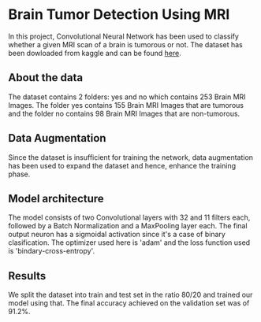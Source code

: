 # Brain Tumor Detection Using MRI
In this project, Convolutional Neural Network has been used to classify whether a given MRI scan of a brain is tumorous or not. The dataset has been dowloaded from kaggle and can be found [here](https://www.kaggle.com/datasets/navoneel/brain-mri-images-for-brain-tumor-detection).

## About the data
The dataset contains 2 folders: yes and no which contains 253 Brain MRI Images. The folder yes contains 155 Brain MRI Images that are tumorous and the folder no contains 98 Brain MRI Images that are non-tumorous.

## Data Augmentation

Since the dataset is insufficient for training the network, data augmentation has been used to expand the dataset and hence, enhance the training phase.

## Model architecture

The model consists of two Convolutional layers with 32 and 11 filters each, followed by a Batch Normalization and a MaxPooling layer each. The final output neuron has a sigmoidal activation since it's a case of binary clasification. The optimizer used here is 'adam' and the loss function used is 'bindary-cross-entropy'.

## Results

We split the dataset into train and test set in the ratio 80/20 and trained our model using that. The final accuracy achieved on the validation set was of 91.2%. 

